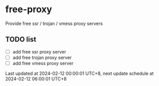 
# free-proxy
Provide free ssr / trojan / vmess proxy servers


## TODO list
- [ ] add free ssr proxy server
- [ ] add free trojan proxy server
- [ ] add free vmess proxy server

Last updated at 2024-02-12 00:00:01 UTC+8, next update schedule at 2024-02-12 06:00:01 UTC+8


